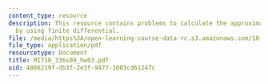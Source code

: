 ```yaml
---
content_type: resource
description: This resource contains problems to calculate the approximation error
  by using finite differential.
file: /media/https%3A/open-learning-course-data-rc.s3.amazonaws.com/18-336-numerical-methods-for-partial-differential-equations-spring-2009/4866219fdb3f2e3f94771603cd61247c_MIT18_336s09_hw03.pdf
file_type: application/pdf
resourcetype: Document
title: MIT18_336s09_hw03.pdf
uid: 4866219f-db3f-2e3f-9477-1603cd61247c
---
```

